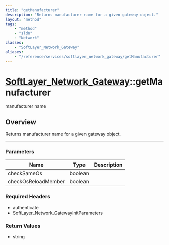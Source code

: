 ```yaml
---
title: "getManufacturer"
description: "Returns manufacturer name for a given gateway object."
layout: "method"
tags:
    - "method"
    - "sldn"
    - "Network"
classes:
    - "SoftLayer_Network_Gateway"
aliases:
    - "/reference/services/softlayer_network_gateway/getManufacturer"
---
```

# [SoftLayer_Network_Gateway](/reference/services/SoftLayer_Network_Gateway)::getManufacturer

manufacturer name


## Overview 
Returns manufacturer name for a given gateway object. 



-----

### Parameters 
|Name | Type | Description |
| --- | --- | --- |
|checkSameOs| boolean| |
|checkOsReloadMember| boolean| |


### Required Headers
* authenticate
* SoftLayer_Network_GatewayInitParameters


### Return Values
* string




